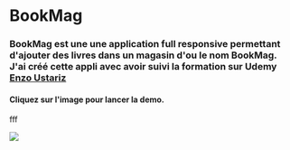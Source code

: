 # BookMag
### BookMag est une une application full responsive permettant d'ajouter des livres dans un magasin d'ou le nom BookMag. J'ai créé cette appli avec avoir suivi la formation sur <b>Udemy</b> <a href ="https://www.udemy.com/user/ustariz-enzo/">Enzo Ustariz</a>
#### Cliquez sur l'image pour lancer la demo.

<p text-align: center>fff</p>
<a href ="https://bruxx-6243.github.io/BookMag/"><img src ="https://user-images.githubusercontent.com/81830567/157315528-8bf9a9e4-8829-4399-92ff-1168e561327e.png"></a>
